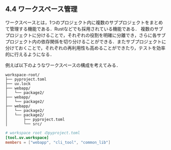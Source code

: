 ## 4.4 ワークスペース管理

ワークスペースとは，1つのプロジェクト内に複数のサブプロジェクトをまとめて管理する機能である．Rustなどでも採用されている機能である．
複数のサブプロジェクトに分けることで，それぞれの役割を明確に分離でき，さらに各サブプロジェクト内の依存関係を切り分けることができる．またサブプロジェクトに分けておくことで，それぞれの再利用性も高めることができたり，テストを効率的に行えるようになる．

例えば以下のようなワークスペースの構成を考えてみる．

```
workspace-root/
├── pyproject.toml
├── uv.lock
├── webapp/
│   └── package2/
├── webapp/
│   └── package2/
├── webapp/
│   └── package2/
│   └── package2/
│       ├── pyproject.toml
│       └── src/
```

```toml
# workspace root のpyproject.toml
[tool.uv.workspace]
members = ["webapp", "cli_tool", "common_lib"]
```

